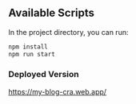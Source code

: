 
## Available Scripts

In the project directory, you can run:

```bash
npm install
npm run start
```

### Deployed Version
https://my-blog-cra.web.app/

